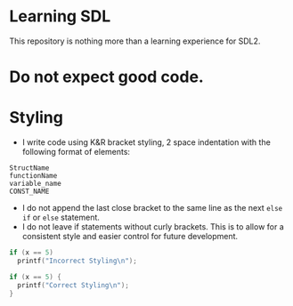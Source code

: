 # Learning SDL
This repository is nothing more than a learning experience for SDL2.

# Do not expect good code.

# Styling
- I write code using K&R bracket styling, 2 space indentation with the following format of elements:
```
StructName
functionName
variable_name
CONST_NAME
```
- I do not append the last close bracket to the same line as the next `else if` or `else` statement.
- I do not leave if statements without curly brackets. This is to allow for a consistent style and easier control for future development.
```c
if (x == 5)
  printf("Incorrect Styling\n");

if (x == 5) {
  printf("Correct Styling\n");
}
```
